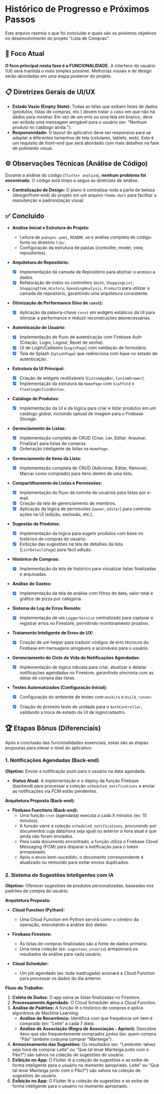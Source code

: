 # Histórico de Progresso e Próximos Passos

Este arquivo rastreia o que foi concluído e quais são os próximos objetivos no desenvolvimento do projeto "Lista de Compras".

## 🎯 Foco Atual

**O foco principal nesta fase é a FUNCIONALIDADE.** A interface do usuário (UI) será mantida o mais simples possível. Melhorias visuais e de design serão abordadas em uma etapa posterior do projeto.

## 📋 Diretrizes Gerais de UI/UX

- **Estado Vazio (Empty State):** Todas as telas que exibem listas de dados (produtos, listas de compras, etc.) devem tratar o caso em que não há dados para mostrar. Em vez de um erro ou uma tela em branco, deve ser exibida uma mensagem amigável para o usuário (ex: "Nenhum produto no catálogo ainda.").
- **Responsividade:** O layout do aplicativo deve ser responsivo para se adaptar a diferentes tamanhos de tela (celulares, tablets, web). Este é um requisito de front-end que será abordado com mais detalhes na fase de polimento visual.

## ⚙️ Observações Técnicas (Análise de Código)

Durante a análise do código (`flutter analyze`), **nenhum problema foi encontrado**. O código está limpo e segue as diretrizes de análise.
- **Centralização de Design:** O plano é centralizar toda a parte de beleza (design/front-end) do projeto em um arquivo `theme.dart` para facilitar a manutenção e padronização visual.

## ✅ Concluído

- **Análise Inicial e Estrutura do Projeto:**
  - Leitura de `pubspec.yaml`, `README.md` e análise completa do código-fonte no diretório `lib/`.
  - Configuração da estrutura de pastas (controller, model, view, repositories).

- **Arquitetura de Repositório:**
  - [x] Implementação da camada de Repositório para abstrair o acesso a dados.
  - [x] Refatoração de todos os controllers (`Auth`, `ShoppingList`, `ShoppingItem`, `History`, `SpendingAnalysis`, `Product`) para utilizar a camada de repositório, garantindo uma arquitetura consistente.

- **Otimização de Performance (Uso de `const`):**
  - [x] Aplicação da palavra-chave `const` em widgets estáticos da UI para otimizar a performance e reduzir reconstruções desnecessárias.

- **Autenticação de Usuário:**
  - [x] Implementação do fluxo de autenticação com Firebase Auth (Criação, Login, Logout, Reset de senha).
  - [x] UI de Login/Cadastro (`LoginPage`) com validação de formulário.
  - [x] Tela de Splash (`SplashPage`) que redireciona com base no estado de autenticação.

- **Estrutura da UI Principal:**
  - [x] Criação de widgets reutilizáveis (`CustomAppBar`, `CustomDrawer`).
  - [x] Implementação da estrutura da `HomePage` com `Scaffold` e `FloatingActionButton`.

- **Catálogo de Produtos:**
  - [x] Implementação da UI e da lógica para criar e listar produtos em um catálogo global, incluindo upload de imagem para o Firebase Storage.

- **Gerenciamento de Listas:**
  - [x] Implementação completa de CRUD (Criar, Ler, Editar, Arquivar, Finalizar) para listas de compras.
  - [x] Ordenação inteligente de listas na `HomePage`.

- **Gerenciamento de Itens da Lista:**
  - [x] Implementação completa de CRUD (Adicionar, Editar, Remover, Marcar como comprado) para itens dentro de uma lista.

- **Compartilhamento de Listas e Permissões:**
  - [x] Implementação do fluxo de convite de usuários para listas por e-mail.
  - [x] Criação da tela de gerenciamento de membros.
  - [x] Aplicação da lógica de permissões (`owner`, `editor`) para controlar ações na UI (edição, exclusão, etc.).

- **Sugestão de Produtos:**
  - [x] Implementação da lógica para sugerir produtos com base no histórico de compras do usuário.
  - [x] Exibição das sugestões na tela de detalhes da lista (`ListDetailsPage`) para fácil adição.

- **Histórico de Compras:**
  - [x] Implementação da tela de histórico para visualizar listas finalizadas e arquivadas.

- **Análise de Gastos:**
  - [x] Implementação da tela de análise com filtros de data, valor total e gráfico de pizza por categoria.

- **Sistema de Log de Erros Remoto:**
  - [x] Implementação de um `LoggerService` centralizado para capturar e registrar erros no Firestore, permitindo monitoramento proativo.

- **Tratamento Inteligente de Erros de UX:**
  - [x] Criação de um helper para traduzir códigos de erro técnicos do Firebase em mensagens amigáveis e acionáveis para o usuário.

- **Gerenciamento do Ciclo de Vida de Notificações Agendadas:**
  - [x] Implementação de lógica robusta para criar, atualizar e deletar notificações agendadas no Firestore, garantindo sincronia com as datas de compra das listas.

- **Testes Automatizados (Configuração Inicial):**
  - [x] Configuração do ambiente de testes com `mockito` e `build_runner`.
  - [x] Criação do primeiro teste de unidade para o `AuthController`, validando a troca de estado da UI de login/cadastro.



## 🏆 Etapas Bônus (Diferenciais)

Após a conclusão das funcionalidades essenciais, estas são as etapas propostas para elevar o nível do aplicativo:

### 1. Notificações Agendadas (Back-end)

**Objetivo:** Enviar a notificação push para o usuário na data agendada.
- **Status Atual:** A implementação e o deploy da função Firebase (backend) para processar a coleção `scheduled_notifications` e enviar as notificações via FCM estão pendentes.

**Arquitetura Proposta (Back-end):**

- **Firebase Functions (Back-end):**
  - Uma função `cron` (agendada) executa a cada X minutos (ex: 10 minutos).
  - A função varre a coleção `scheduled_notifications`, procurando por documentos cuja data/hora seja igual ou anterior à hora atual e que ainda não foram enviados.
  - Para cada documento encontrado, a função utiliza o Firebase Cloud Messaging (FCM) para disparar a notificação para o token armazenado.
  - Após o envio bem-sucedido, o documento correspondente é atualizado ou removido para evitar envios duplicados.

### 2. Sistema de Sugestões Inteligentes com IA

**Objetivo:** Oferecer sugestões de produtos personalizadas, baseadas nos padrões de compra do usuário.

**Arquitetura Proposta:**

- **Cloud Function (Python):**
  - Uma Cloud Function em Python servirá como o cérebro da operação, executando a análise dos dados.

- **Firebase Firestore:**
  - As listas de compras finalizadas são a fonte de dados primária.
  - Uma nova coleção (ex: `sugestoes_usuario`) armazenará os resultados da análise para cada usuário.

- **Cloud Scheduler:**
  - Um job agendado (ex: toda madrugada) acionará a Cloud Function para processar os dados do dia anterior.

**Fluxo de Trabalho:**

1.  **Coleta de Dados:** O app salva as listas finalizadas no Firestore.
2.  **Processamento Agendado:** O Cloud Scheduler ativa a Cloud Function.
3.  **Análise de Padrões:** A função lê o histórico de compras e aplica algoritmos de Machine Learning:
    - **Análise de Recorrência:** Identifica com que frequência um item é comprado (ex: "Leite" a cada 7 dias).
    - **Análise de Associação (Regra de Associação - Apriori):** Descobre itens que são frequentemente comprados juntos (ex: quem compra "Pão" também costuma comprar "Manteiga").
4.  **Armazenamento das Sugestões:** Os resultados (ex: "Lembrete: talvez seja hora de comprar Leite" ou "Que tal levar Manteiga junto com o Pão?") são salvos na coleção de sugestões do usuário.
5.  **Exibição no App:** O Flutter lê a coleção de sugestões e as exibe de forma inteligente para o usuário no momento apropriado.
 Leite" ou "Que tal levar Manteiga junto com o Pão?") são salvos na coleção de sugestões do usuário.
5.  **Exibição no App:** O Flutter lê a coleção de sugestões e as exibe de forma inteligente para o usuário no momento apropriado.
